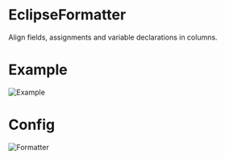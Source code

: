 # EclipseFormatter
Align fields, assignments and variable declarations in columns.

# Example
![Example](http://7xi5qz.com1.z0.glb.clouddn.com/github/eclipseformatter/format.gif)

# Config
![Formatter](http://7xi5qz.com1.z0.glb.clouddn.com/github/eclipseformatter/formatter_edit.png)
